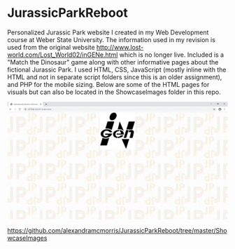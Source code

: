 # JurassicParkReboot
Personalized Jurassic Park website I created in my Web Development course at Weber State University. The information used in my revision is used from the original website http://www.lost-world.com/Lost_World02/inGENe.html which is no longer live. Included is a "Match the Dinosaur" game along with other informative pages about the fictional Jurassic Park. I used HTML, CSS, JavaScript (mostly inline with the HTML and not in separate script folders since this is an older assignment), and PHP for the mobile sizing. Below are some of the HTML pages for visuals but can also be located in the ShowcaseImages folder in this repo.

![Jurassic Intro](/ShowcaseImages/intro.jpg)


https://github.com/alexandramcmorris/JurassicParkReboot/tree/master/ShowcaseImages
